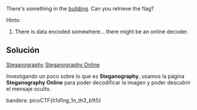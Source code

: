 There's something in the [building](https://jupiter.challenges.picoctf.org/static/011955b303f293d60c8116e6a4c5c84f/buildings.png). Can you retrieve the flag?

Hints:
1. There is data encoded somewhere... there might be an online decoder.
## Solución

[Steganography](https://www.simplilearn.com/what-is-steganography-article)
[Steganography Online](https://stylesuxx.github.io/steganography/)

Investigando un poco sobre lo que es **Steganography**, usamos la página **Steganography Online** para poder decodificar la imagen y poder descubrir el mensaje oculto.

bandera:
picoCTF{h1d1ng_1n_th3_b1t5}